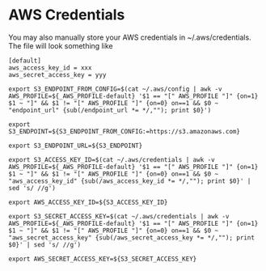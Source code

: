 # AWS Credentials

You may also manually store your AWS credentials in ~/.aws/credentials. The file will look something like

```
[default]
aws_access_key_id = xxx
aws_secret_access_key = yyy
```

```shell
export S3_ENDPOINT_FROM_CONFIG=$(cat ~/.aws/config | awk -v AWS_PROFILE=${_AWS_PROFILE-default} '$1 == "[" AWS_PROFILE "]" {on=1} $1 ~ "]" && $1 != "[" AWS_PROFILE "]" {on=0} on==1 && $0 ~ "endpoint_url" {sub(/endpoint_url *= */,""); print $0}')
```

```shell
export S3_ENDPOINT=${S3_ENDPOINT_FROM_CONFIG:=https://s3.amazonaws.com}
```

```shell
export S3_ENDPOINT_URL=${S3_ENDPOINT}
```

```shell
export S3_ACCESS_KEY_ID=$(cat ~/.aws/credentials | awk -v AWS_PROFILE=${_AWS_PROFILE-default} '$1 == "[" AWS_PROFILE "]" {on=1} $1 ~ "]" && $1 != "[" AWS_PROFILE "]" {on=0} on==1 && $0 ~ "aws_access_key_id" {sub(/aws_access_key_id *= */,""); print $0}' | sed 's/ //g')
```

```shell
export AWS_ACCESS_KEY_ID=${S3_ACCESS_KEY_ID}
```

```shell
export S3_SECRET_ACCESS_KEY=$(cat ~/.aws/credentials | awk -v AWS_PROFILE=${_AWS_PROFILE-default} '$1 == "[" AWS_PROFILE "]" {on=1} $1 ~ "]" && $1 != "[" AWS_PROFILE "]" {on=0} on==1 && $0 ~ "aws_secret_access_key" {sub(/aws_secret_access_key *= */,""); print $0}' | sed 's/ //g')
```

```shell
export AWS_SECRET_ACCESS_KEY=${S3_SECRET_ACCESS_KEY}
```
